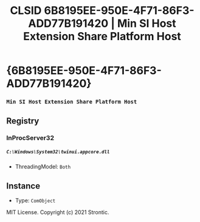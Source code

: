 ﻿---
title: "CLSID 6B8195EE-950E-4F71-86F3-ADD77B191420 | Min SI Host Extension Share Platform Host"
excerpt: What is COM-Object CLSID 6B8195EE-950E-4F71-86F3-ADD77B191420?
---

# {6B8195EE-950E-4F71-86F3-ADD77B191420}

### `Min SI Host Extension Share Platform Host`

## Registry


### InProcServer32

##### `C:\Windows\System32\twinui.appcore.dll`
* ThreadingModel: `Both`

## Instance

* Type: `ComObject`

MIT License. Copyright (c) 2021 Strontic.


